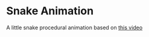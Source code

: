 # Snake Animation
A little snake procedural animation based on [this video](https://www.youtube.com/watch?v=qlfh_rv6khY)
